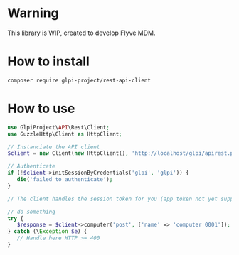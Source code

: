 # Warning

This library is WIP, created to develop Flyve MDM. 

# How to install

```shell
composer require glpi-project/rest-api-client
```

# How to use

```php
use GlpiProject\API\Rest\Client;
use GuzzleHttp\Client as HttpClient;

// Instanciate the API client
$client = new Client(new HttpClient(), 'http://localhost/glpi/apirest.php/');

// Authenticate
if (!$client->initSessionByCredentials('glpi', 'glpi')) {
   die('failed to authenticate');
}

// The client handles the session token for you (app token not yet supported)

// do something
try {
   $response = $client->computer('post', ['name' => 'computer 0001']);
} catch (\Exception $e) {
   // Handle here HTTP >= 400
}
```

